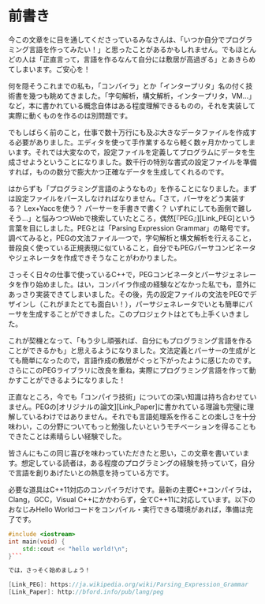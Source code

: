 # 前書き

今この文章をに目を通してくださっているみなさんは、「いつか自分でプログラミング言語を作ってみたい！」と思ったことがあるかもしれません。でもほとんどの人は「正直言って，言語を作るなんて自分には敷居が高過ぎる」とあきらめてしまいます。ご安心を！

何を隠そうこれまでの私も，「コンパイラ」とか「インタープリタ」名の付く技術書を幾つも眺めてきました。「字句解析，構文解析，インタープリタ，VM…」など，本に書かれている概念自体はある程度理解できるものの，それを実装して実際に動くものを作るのは別問題です。

でもしばらく前のこと，仕事で数十万行にも及ぶ大きなデータファイルを作成する必要がありました。エディタを使って手作業するなら軽く数ヶ月かかってしまいます。それでは大変なので，設定ファイルを定義してプログラムにデータを生成させようということになりました。数千行の特別な書式の設定ファイルを準備すれば，ものの数分で膨大かつ正確なデータを生成してくれるのです。

はからずも「プログラミング言語のようなもの」を作ることになりました。まずは設定ファイルをパースしなければなりません。「さて，パーサをどう実装する？ Lex+Yaccを使う？ パーサーを手書きで書く？ いずれにしても面倒で難しそう…」と悩みつつWebで検索していたところ，偶然[『PEG』][Link_PEG]という言葉を目にしました。PEGとは「Parsing Expression Grammar」の略号です。調べてみると，PEGの文法ファイル一つで，字句解析と構文解析を行えること，普段良く使っている正規表現に似ていること，自分でもPEGパーサコンビネータやジェネレータを作成できそうなことがわかりました。

さっそく日々の仕事で使っているC++で，PEGコンビネータとパーサジェネレータを作り始めました。はい，コンパイラ作成の経験などなかった私でも，意外にあっさり実装できてしまいました。その後，先の設定ファイルの文法をPEGでデザインし（これがまたとても面白い！），パーサジェネレータでいとも簡単にパーサを生成することができました。このプロジェクトはとても上手くいきました。

これが契機となって、「もう少し頑張れば、自分にもプログラミング言語を作ることができるかも」と思えるようになりました。文法定義とパーサーの生成がとても簡単になったので，言語作成の敷居がぐっと下がったように感じたのです。さらにこのPEGライブラリに改良を重ね，実際にプログラミング言語を作って動かすことができるようになりました！

正直なところ，今でも「コンパイラ技術」についての深い知識は持ち合わせていません。PEGの[オリジナルの論文][Link_Paper]に書かれている理論も完璧に理解しているわけではありません。それでも言語処理系を作ることの楽しさを十分味わい，この分野についてもっと勉強したいというモチベーションを得ることもできたことは素晴らしい経験でした。

皆さんにもこの同じ喜びを味わっていただきたと思い，この文章を書いています。想定している読者は，ある程度のプログラミングの経験を持っていて，自分で言語を創りあげたいとの熱意を持っている方です。

必要な道具はC++11対応のコンパイラだけです。最新の主要C++コンパイラは，Clang，GCC，Visual C++にかかわらず，全てC++11に対応しています。以下のおなじみHello Worldコードをコンパイル・実行できる環境があれば，準備は完了です。

```cpp
#include <iostream>
int main(void) {
    std::cout << "hello world!\n";
}```

では，さっそく始めましょう！

[Link_PEG]: https://ja.wikipedia.org/wiki/Parsing_Expression_Grammar
[Link_Paper]: http://bford.info/pub/lang/peg
